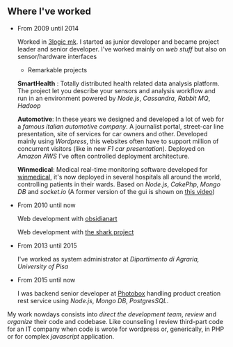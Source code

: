 ## Where I've worked

- From 2009 until 2014

    Worked in [3logic mk](http://www.3logic.it). I started as junior developer and became project leader and senior developer. I've worked mainly on  *web stuff* but also on sensor/hardware interfaces

    -  Remarkable projects

    **SmartHealth** : Totally distributed health related data analysis platform. The project let you describe your sensors and analysis workflow and run in an environment powered by *Node.js*, *Cassandra*, *Rabbit MQ*, *Hadoop*

    **Automotive**: In these years we designed and developed a lot of web for a *famous italian automotive company*.
    A journalist portal, street-car line presentation, site of services for car owners and other. Developed mainly using *Wordpress*, this websites often have to support million of concurrent visitors (like in new *F1 car presentation*). Deployed on *Amazon AWS* I've often controlled deployment architecture.

    **Winmedical**: Medical real-time monitoring software developed for [winmedical](http://www.winmedical.com/), it's now deployed in several hospitals all around the world, controlling patients in their wards. Based on *Node.js*, *CakePhp*, *Mongo DB* and *socket.io* (A former version of the gui is shown on [this video](https://youtu.be/Mf0xYl5WjRY))

    <!-- **Communication**: I managed projects for a big telecommunication company.[MISSING] -->

- From 2010 until now

    Web development with [obsidianart](http://www.obsidianart.com/wp/)
    
    Web development with [the shark project](http://thesharkproject.com/)


- From 2013 until 2015
    
    I've worked as system administrator at *Dipartimento di Agraria, University of Pisa*

- From 2015 until now

    I was backend senior developer at [Photobox](http://www.photobox.com) handling product creation rest service using *Node.js*, *Mongo DB*, *PostgresSQL*.

My work nowdays consists into *direct the development team*, *review* and *organize* their code and codebase. Like counseling I review third-part code for an IT company when code is wrote for wordpress or, generically, in PHP or for complex *javascript* application.
